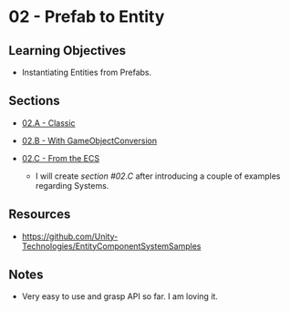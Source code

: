 # 02 - Prefab to Entity


## Learning Objectives ##

- Instantiating Entities from Prefabs.


## Sections ##

- [02.A - Classic](/02-prefab-to-entity/02%20-%20Prefab%20to%20Entity/Assets/02.A%20-%20Classic)

- [02.B - With GameObjectConversion](/02-prefab-to-entity/02%20-%20Prefab%20to%20Entity/Assets/02.B%20-%20With%20GameObjectConversion)

- [02.C - From the ECS](/02%20-%20Prefab%20to%20Entity/Assets/02.C%20-%20From%20the%20ECS)
  - I will create _section #02.C_ after introducing a couple of examples regarding Systems.


## Resources ##

- https://github.com/Unity-Technologies/EntityComponentSystemSamples


## Notes ##

- Very easy to use and grasp API so far. I am loving it.

